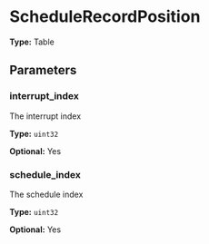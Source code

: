 # ScheduleRecordPosition

**Type:** Table

## Parameters

### interrupt_index

The interrupt index

**Type:** `uint32`

**Optional:** Yes

### schedule_index

The schedule index

**Type:** `uint32`

**Optional:** Yes

